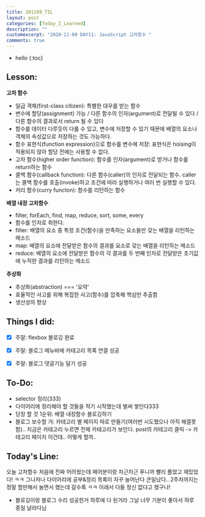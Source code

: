 ```yaml
---
title: 201109_TIL
layout: post
categories: [Today_I_Learned]
description: ""
customexcerpt: "2020-11-09 DAY11: JavaScript 고차함수 "
comments: true
---
```


* hello
{:toc}


## Lesson:
 **고차 함수**
 - 일급 객체(first-class citizen): 특별한 대우를 받는 함수
 - 변수에 할당(assignment) 가능 / 다른 함수의 인자(argument)로 전달될 수 있다 / 다른 함수의 결과로서 return 될 수 있다
 - 함수를 데이터 다루듯이 다룰 수 있고, 변수에 저장할 수 있기 때문에 배열의 요소나 객체의 속성값으로 저장하는 것도 가능하다.
 - 함수 표현식(function expression)으로 함수를 변수에 저장: 표현식은 hoising이 적용되지 않아 할당 전에는 사용할 수 없다.
 - 고차 함수(higher order function): 함수를 인자(argument)로 받거나 함수를 return하는 함수
 - 콜백 함수(callback function): 다른 함수(caller)의 인자로 전달되는 함수. caller는 콜백 함수를 호출(invoke)하고 조건에 따라 실행하거나 여러 번 실행할 수 있다.
 - 커리 함수(curry functon): 함수를 리턴하는 함수
 
 **배열 내장 고차함수**
 - filter, forEach, find, map, reduce, sort, some, every
 - 함수를 인자로 취한다.
 - filter: 배열의 요소 중 특정 조건(함수)을 만족하는 요소들만 갖는 배열을 리턴하는 메소드
 - map: 배열의 요소에 전달받은 함수의 결과를 요소로 갖는 배열을 리턴하는 메소드
 - reduce: 배열의 요소에 전달받은 함수의 각 결과를 두 번째 인자로 전달받은 초기값에 누적한 결과를 리턴하는 메소드
 
 **추상화**
 - 추상화(abstraction) === '요약'
 - 효율적인 사고를 위해 복잡한 사고(함수)를 압축해 핵심만 추출함
 - 생산성의 향상
 

## Things I did:
- [x] 주말: flexbox 블로깅 완료
- [x] 주말: 블로그 메뉴바에 카테고리 목록 연결 성공
- [x] 주말: 블로그 댓글기능 달기 성공


## To-Do:
- selector 정리(333)
- 다이어리에 정리해야 할 것들을 적기 시작했는데 벌써 쌓인다333
- 당장 할 것 1순위: 배열 내장함수 블로깅하기
- 블로그 보수할 거: 카테고리 별 페이지 따로 만들기(여러번 시도했으나 아직 해결못함).. 지금은 카테고리 누르면 전체 카테고리가 보인다. post의 카테고리 클릭 -> 카테고리 페이지 이건데.. 어떻게 할까.. 


## Today's Line:
오늘 고차함수 처음에 진짜 어려웠는데 페어분이랑 차근차근 푸니까 빨리 풀었고 재밌었다! ㅋㅋ 그나저나 다이어리에 공부&정리 목록이 자꾸 늘어난다 큰일났다.. 2주차까지는 정말 할만해서 놀면서 했는데 갈수록 ㅋㅋ 이래서 다들 정신 없다고 했구나!
+ 블로깅이랑 블로그 수리 성공한거 하루에 다 된거라 그날 너무 기분이 좋아서 하루종일 날라다님
